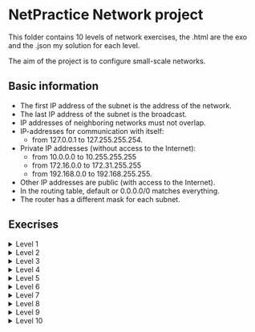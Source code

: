 # NetPractice Network project

This folder contains 10 levels of network exercises, the .html are the exo and the .json my solution for each level.

The aim of the project is to configure small-scale networks.
## Basic information
- The first IP address of the subnet is the address of the network.
- The last IP address of the subnet is the broadcast.
- IP addresses of neighboring networks must not overlap.
- IP-addresses for communication with itself:
  - from 127.0.0.1 to 127.255.255.254.
- Private IP addresses (without access to the Internet):
  - from 10.0.0.0 to 10.255.255.255
  - from 172.16.0.0 to 172.31.255.255
  - from 192.168.0.0 to 192.168.255.255.
- Other IP addresses are public (with access to the Internet).
- In the routing table, default or 0.0.0.0/0 matches everything.
- The router has a different mask for each subnet.

## Execrises

<details>
<summary>Level 1</summary>

- [Level_1](https://user-images.githubusercontent.com/90090114/156193807-c3f88ea9-7e08-41da-8888-a00211b47a26.png)
</details>
<details>
<summary>Level 2</summary>
  
![Level_2](https://user-images.githubusercontent.com/90090114/156193983-0ea01df1-9a60-403d-a04b-574e58630a85.png)
</details>
<details>
<summary>Level 3</summary>
  
![Level_3](https://user-images.githubusercontent.com/90090114/156193990-7f03050b-df20-423d-821c-8aa9fabdb89d.png)
</details>
<details>
<summary>Level 4</summary>

![Level_4](https://user-images.githubusercontent.com/90090114/156194048-1afe3538-b997-4582-9b67-363cea780cbd.png)
</details>
<details>
<summary>Level 5</summary>
  
![Level_5](https://user-images.githubusercontent.com/90090114/156194057-38a65c93-13b6-4095-b42d-7b756e14d695.png)
</details>
<details>
<summary>Level 6</summary>
  
![Level_6](https://user-images.githubusercontent.com/90090114/156194077-26857516-3857-4250-9f4e-81c5a056a53c.png)
</details>
<details>
<summary>Level 7</summary>
  
![Level_7](https://user-images.githubusercontent.com/90090114/156194088-197290df-4c06-4415-8eb4-5711cad84de6.png)
</details>
<details>
<summary>Level 8</summary>
  
![Level_8](https://user-images.githubusercontent.com/90090114/156194100-5b2e554e-41c7-40e4-87f5-5f768041b40f.png)  
</details>
<details>
<summary>Level 9</summary>
  
![Level_9](https://user-images.githubusercontent.com/90090114/156194109-3c13d1ac-a518-4f77-a025-f2ceab7ee00c.png)
</details>
<details>
<summary>Level 10</summary>
  
![Level_10](https://user-images.githubusercontent.com/90090114/156194130-619db4c1-54c6-44ec-b4cb-8775c45591a6.png)
</details>
